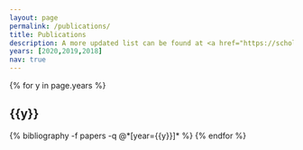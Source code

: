 ```yaml
---
layout: page
permalink: /publications/
title: Publications
description: A more updated list can be found at <a href="https://scholar.google.com/citations?user=_agi4pMAAAAJ&hl=en">Google Scholar. </a> 
years: [2020,2019,2018]
nav: true
---
```


<div class="publications">

{% for y in page.years %}
  <h2 class="year">{{y}}</h2>
  {% bibliography -f papers -q @*[year={{y}}]* %}
{% endfor %}

</div>
